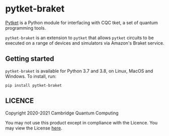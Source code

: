 # pytket-braket

[Pytket](https://cqcl.github.io/pytket) is a Python module for interfacing
with CQC tket, a set of quantum programming tools.

`pytket-braket` is an extension to `pytket` that allows `pytket` circuits to be
executed on a range of devices and simulators via Amazon's Braket service.

## Getting started

`pytket-braket` is available for Python 3.7 and 3.8, on Linux, MacOS and
Windows. To install, run:

```pip install pytket-braket```

## LICENCE

Copyright 2020-2021 Cambridge Quantum Computing

You may not use this product except in compliance with the Licence. You may view
the License [here](https://cqcl.github.io/pytket/build/html/licence.html).
